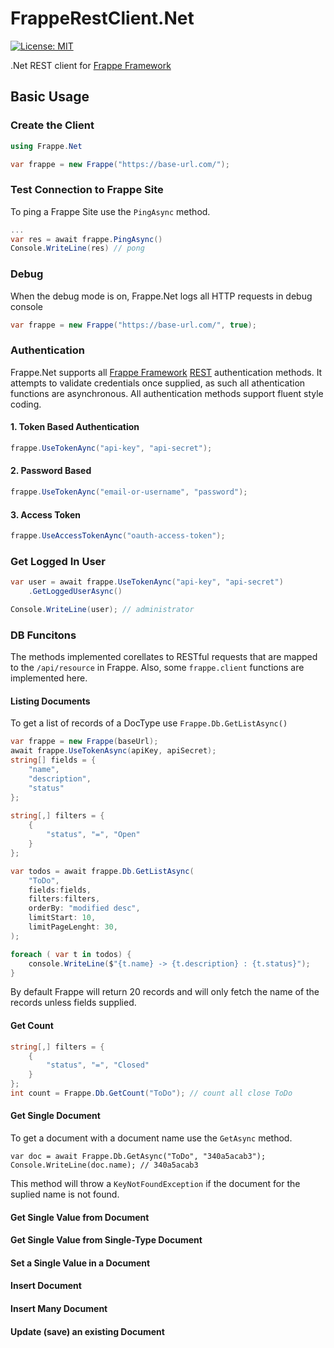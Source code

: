 # FrappeRestClient.Net

[![License: MIT](https://img.shields.io/badge/License-MIT-yellow.svg)](LICENSE)

.Net REST client for [Frappe Framework](https://frappeframework.com/)

## Basic Usage

### Create the Client

```cs
using Frappe.Net

var frappe = new Frappe("https://base-url.com/");
```

### Test Connection to Frappe Site

To ping a Frappe Site use the ```PingAsync``` method.

```cs
...
var res = await frappe.PingAsync()
Console.WriteLine(res) // pong
```

### Debug

When the debug mode is on, Frappe.Net logs all HTTP requests in debug console

```cs
var frappe = new Frappe("https://base-url.com/", true);
```

### Authentication

Frappe.Net supports all [Frappe Framework](https://frappeframework.com/) [REST](https://frappeframework.com/docs/user/en/api/rest) authentication methods. It attempts to validate credentials once supplied, as such all athentication functions are asynchronous. All authentication methods support fluent style coding.

#### 1. Token Based Authentication

```cs
frappe.UseTokenAync("api-key", "api-secret");
```

#### 2. Password Based 


```cs
frappe.UseTokenAync("email-or-username", "password");
```

#### 3. Access Token 

```cs
frappe.UseAccessTokenAync("oauth-access-token");
```

### Get Logged In User

```cs
var user = await frappe.UseTokenAync("api-key", "api-secret")
	.GetLoggedUserAsync()

Console.WriteLine(user); // administrator
```

### DB Funcitons

The methods implemented corellates to RESTful requests that are mapped to the `/api/resource` in Frappe. Also, some ```frappe.client``` functions are implemented here.

#### Listing Documents

To get a list of records of a DocType use ```Frappe.Db.GetListAsync()```

```cs
var frappe = new Frappe(baseUrl);
await frappe.UseTokenAsync(apiKey, apiSecret);
string[] fields = { 
    "name", 
    "description",
    "status"
};
                
string[,] filters = { 
    { 
        "status", "=", "Open" 
    } 
};

var todos = await frappe.Db.GetListAsync(
    "ToDo", 
    fields:fields, 
    filters:filters,
    orderBy: "modified desc",
    limitStart: 10,
    limitPageLenght: 30,
);

foreach ( var t in todos) {
    console.WriteLine($"{t.name} -> {t.description} : {t.status}");
}
```

By default Frappe will return 20 records and will only fetch the name of the records unless fields  supplied. 

#### Get Count

```cs
string[,] filters = { 
    { 
        "status", "=", "Closed" 
    } 
};
int count = Frappe.Db.GetCount("ToDo"); // count all close ToDo
```

#### Get Single Document

To get a document with a document name use the ```GetAsync``` method.
```
var doc = await Frappe.Db.GetAsync("ToDo", "340a5acab3");
Console.WriteLine(doc.name); // 340a5acab3
```

This method will throw a ```KeyNotFoundException``` if the document for the suplied name is not found.

#### Get Single Value from Document

#### Get Single Value from Single-Type Document

#### Set a Single Value in a Document

#### Insert Document

#### Insert Many Document

#### Update (save) an existing Document
